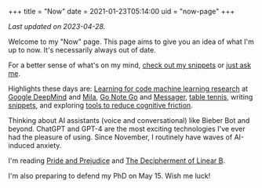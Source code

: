 +++
title = "Now"
date = 2021-01-23T05:14:00
uid = "now-page"
+++

_Last updated on 2023-04-28._

Welcome to my "Now" page. This page aims to give you an idea of what I'm up to now. It's necessarily always out of date.

For a better sense of what's on my mind, [check out my snippets](/snippets) or [just ask me](https://messenger.com/t/dbieber).

Highlights these days are:
[Learning for code machine learning research](https://research.google/pubs/?collection=learning-for-code) at [Google DeepMind](https://research.google/teams/brain/) and [Mila](https://mila.quebec/en/),
[Go Note Go](/projects/go-note-go) and [Messager](/post/2022-01-08-new-messager-setup/),
[table tennis](https://elevenvr.com/),
writing [snippets](/snippets),
and exploring [tools to reduce cognitive friction](https://roamresearch.com/#/app/commons-db/page/ofrV-unjU).

Thinking about AI assistants (voice and conversational) like Bieber Bot and beyond.
ChatGPT and GPT-4 are the most exciting technologies I've ever had the pleasure of using.
Since November, I routinely have waves of AI-induced anxiety.

I'm reading [Pride and Prejudice](https://www.goodreads.com/book/show/1885.Pride_and_Prejudice) and [The Decipherment of Linear B](https://www.goodreads.com/hu/book/show/384070).

I'm also preparing to defend my PhD on May 15. Wish me luck!
